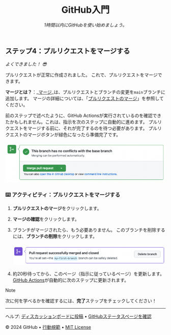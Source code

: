 <header>

<!--
  <<< Author notes: Course header >>>
  1280×640の画像、文頭大文字のコースタイトル、簡潔な説明（強調）を含めます。
  リポジトリの設定で、テンプレートリポジトリを有効にし、1280×640のソーシャルイメージを追加し、ヘッドブランチを自動削除します。
  オープンソースライセンスを追加します。GitHubはMITライセンスを使用します。
-->

# GitHub入門

_1時間以内にGitHubを使い始めましょう。_

</header>

<!--
  <<< Author notes: Step 4 >>>
  Just a historic note: The previous version of this step required responding
  to a pull request review before merging. The previous version also handled
  if users accidentally closed without merging.
-->

## ステップ4：プルリクエストをマージする

_よくできました！ :sunglasses:_

プルリクエストが正常に作成されました。 これで、プルリクエストをマージできます。

**マージとは？**：_[マージ](https://docs.github.com/ja/get-started/quickstart/github-glossary#merge)_は、プルリクエストとブランチの変更を`main`ブランチに追加します。 マージの詳細については、「[プルリクエストのマージ](https://docs.github.com/ja/pull-requests/collaborating-with-pull-requests/incorporating-changes-from-a-pull-request/merging-a-pull-request)」を参照してください。

前のステップで述べたように、GitHub Actionsが実行されているのを確認できたかもしれません。これは、指示を次のステップに自動的に進めます。 プルリクエストをマージする前に、それが完了するのを待つ必要があります。 プルリクエストのマージボタンが緑色になったら準備完了です。

![緑色のプルリクエストのマージボタンのスクリーンショット](/images/Green-merge-pull-request.png)

### :keyboard: アクティビティ：プルリクエストをマージする

1. **プルリクエストのマージ**をクリックします。
2. **マージの確認**をクリックします。
3. ブランチがマージされたら、もう必要ありません。 このブランチを削除するには、**ブランチの削除**をクリックします。

   ![ブランチの削除ボタンを示すスクリーンショット](/images/delete-branch.png)

4. 約20秒待ってから、このページ（指示に従っているページ）を更新します。 [GitHub Actions](https://docs.github.com/ja/actions)が自動的に次のステップに更新されます。

> [!NOTE]
> 次に何を学べるかを確認するには、**完了**ステップをチェックしてください！

<footer>

<!--
  <<< Author notes: Footer >>>
  サポート、GitHubステータスページ、行動規範、ライセンスへのリンクを追加します。
-->

---

ヘルプ: [ディスカッションボードに投稿](https://github.com/orgs/skills/discussions/categories/introduction-to-github) &bull; [GitHubステータスページを確認](https://www.githubstatus.com/)

&copy; 2024 GitHub &bull; [行動規範](https://www.contributor-covenant.org/version/2/1/code_of_conduct/code_of_conduct.md) &bull; [MIT License](https://gh.io/mit)

</footer>
